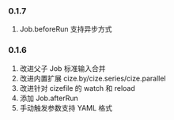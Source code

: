### 0.1.7
1. Job.beforeRun 支持异步方式

### 0.1.6
1. 改进父子 Job 标准输入合并
2. 改进内置扩展 cize.by/cize.series/cize.parallel
3. 改进针对 cizefile 的 watch 和 reload
4. 添加 Job.afterRun
5. 手动触发参数支持 YAML 格式